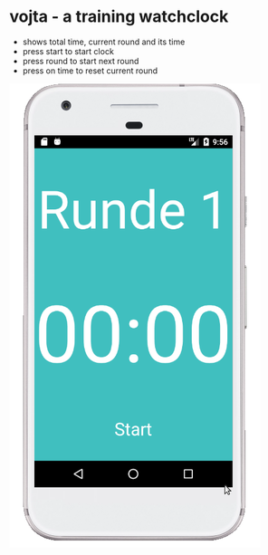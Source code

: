 # vojta - a training watchclock

* shows total time, current round and its time
* press start to start clock 
* press round to start next round  
* press on time to reset current round

![example](docs/screenshot1.png)


